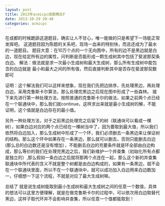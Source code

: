 ```yaml
---
layout: post
title: 2013年acmicpc成都赛区F
date: 2013-10-29 20:48
categories: acmicpc
---
```


在成都的时候跪舔这道题目，确实让人不甘心，唯一能做的只是希望下一场能正常发挥吧。
这道题目因为陈题的关系吧，现场一血来的特别快，而且还成为了最水的一道题目。
题目大意：在10万个点的一个无向图中，所有的边不是黑边就是白边，现在给定所有边的属性，问判断是否能形成一颗生成树其中包括了斐波那契条白边。
解法：做法就是求一次最小生成树和最大生成树，那么所有生成树中能包含的白边就是 最小和最大之间的所有值，然后直接判断其中是否存在斐波那契数即可

证明：这个解法我们可以这样来想象，现在我们先把边排序，先处理黑边，再处理白边，采用克鲁斯卡尔算法，那么处理完黑边之后现在图中形成了一些森林。
接下来先进行第一种处理方法，按照普通的克鲁斯卡尔的做法，如果之前两个点已经在一个联通块中，那么我们就continue，这样求出来就是最小生成树的解，不能证明，这个值就是白边存在的最小值。

另外一种处理方法，对于之前黑边处理完之后留下的树（联通块可以看成一棵树），如果白边对应的两个点已经在一棵树当中了，因为要取到最大值，所以我们依然将白边加入，那么生成树中形成了一个环，我们必须删去一条黑边来让保证树的结构。那么这个环中如果存在一条黑边，那么就可以删去，否则只能删去白边(那么总的白边数还是没有增加），不能删去白边的充要条件就是环全部由白边构成，那么等价的我们在处理完黑边之后，我们新维护一个并查集（初始化所有点都是独立的）,那么假如一条白边之后就将那两个点连在一起，那么这个新的并查集联通块中所代表的含义不就是整个树都是由白边构成的，如果有一条黑边，就不会在一个联通块里面，所以不在一个联通块中，就可以成功加入白边用来白边数加一，仔细想一下这个流程，不就是对应了最大生成树嘛。

总结了 就是说生成树能取到最小生成树和最大生成树之间的任意一个数值，具体的想法可以这里方便理解，就是在做克鲁斯卡尔的过程中，可以依次用白边取替代黑边，这样子取代环并不会影响并查集，所以任意一个值都能取到！
    